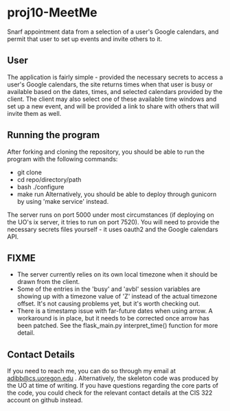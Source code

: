 # proj10-MeetMe
Snarf appointment data from a selection of a user's Google calendars, and 
permit that user to set up events and invite others to it.

## User
The application is fairly simple - provided the necessary secrets to
access a user's Google calendars, the site returns times when that user
is busy or available based on the dates, times, and selected calendars 
provided by the client. The client may also select one of these available
time windows and set up a new event, and will be provided a link to share
with others that will invite them as well.

## Running the program
After forking and cloning the repository, you should be able to run 
the program with the following commands:
* git clone
* cd repo/directory/path
* bash ./configure
* make run
Alternatively, you should be able to deploy through gunicorn by using 
'make service' instead.

The server runs on port 5000 under most circumstances (if deploying on the UO's
ix server, it tries to run on port 7520). You will need to provide the necessary
secrets files yourself - it uses oauth2 and the Google calendars API. 

## FIXME
* The server currently relies on its own local timezone when it should be
drawn from the client.
* Some of the entries in the 'busy' and 'avbl' session variables are showing up
with a timezone value of 'Z' instead of the actual timezone offset. It's not
causing problems yet, but it's worth checking out.
* There is a timestamp issue with far-future dates when using arrow. A workaround
is in place, but it needs to be corrected once arrow has been patched. See the
flask_main.py interpret_time() function for more detail.

## Contact Details
If you need to reach me, you can do so through my email at adibb@cs.uoregon.edu .
Alternatively, the skeleton code was produced by the UO at time of writing. 
If you have questions regarding the core parts of the code, you could 
check for the relevant contact details at the CIS 322 account on github instead.